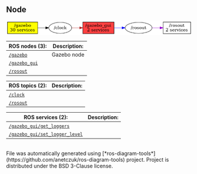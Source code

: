 <!--
File was automatically generated using 'ros-diagram-tools' project.
Project is distributed under the BSD 3-Clause license.
-->

## Node

[![/gazebo_gui](n__gazebo_gui.png "/gazebo_gui")](n__gazebo_gui.png)

                
| ROS nodes (3): | Description: |
| ----------------------------------- | ------------ |
| [`/gazebo`](n__gazebo.html) | Gazebo node |
| [`/gazebo_gui`](n__gazebo_gui.html) |  |
| [`/rosout`](n__rosout.html) |  |

| ROS topics (2): | Description: |
| ----------------------------------- | ------------ |
| [`/clock`](t__clock.html) |  |
| [`/rosout`](t__rosout.html) |  |

| ROS services (2): | Description: |
| ----------------------------------- | ------------ |
| [`/gazebo_gui/get_loggers`](s__gazebo_gui_get_loggers.html) |  |
| [`/gazebo_gui/set_logger_level`](s__gazebo_gui_set_logger_level.html) |  |


</br>
File was automatically generated using [*ros-diagram-tools*](https://github.com/anetczuk/ros-diagram-tools) project.
Project is distributed under the BSD 3-Clause license.

